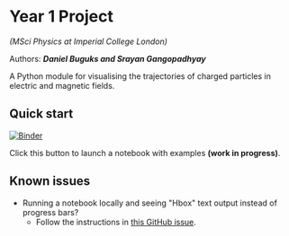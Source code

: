 # Year 1 Project
*(MSci Physics at Imperial College London)*


Authors: ***Daniel Buguks and Srayan Gangopadhyay***

A Python module for visualising the trajectories of charged particles in electric and magnetic fields.  

## Quick start

[![Binder](https://mybinder.org/badge_logo.svg)](https://mybinder.org/v2/gh/sgango/Y1-Project/master?filepath=demo.ipynb)

Click this button to launch a notebook with examples **(work in progress)**.

## Known issues

* Running a notebook locally and seeing "Hbox" text output instead of progress bars?  
    * Follow the instructions in [this GitHub issue](https://github.com/tqdm/tqdm/issues/394#issuecomment-384743637).
